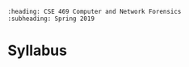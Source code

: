 ```eval_rst
:heading: CSE 469 Computer and Network Forensics
:subheading: Spring 2019
```

# Syllabus


